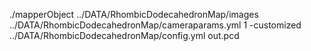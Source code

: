./mapperObject ../DATA/RhombicDodecahedronMap/images ../DATA/RhombicDodecahedronMap/cameraparams.yml 1 -customized ../DATA/RhombicDodecahedronMap/config.yml out.pcd